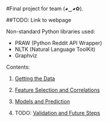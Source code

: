 #Final project for team (◕‿◕✿).

##TODO: Link to webpage

Non-standard Python libraries used:
* PRAW (Python Reddit API Wrapper)
* NLTK (Natural Language ToolKit)
* Graphviz

Contents:

1. [Getting the Data](https://github.com/geoffstevens8/finalproject/blob/master/data_scraping.ipynb)

2. [Feature Selection and Correlations](https://github.com/geoffstevens8/finalproject/blob/master/feature_selection.ipynb)

3. [Models and Prediction](https://github.com/geoffstevens8/finalproject/blob/master/supervised_learning.ipynb)

4. TODO: [Validation and Future Steps]()

